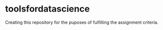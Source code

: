 # toolsfordatascience
Creating this repository for the puposes of fulfilling the assignment criteria.
